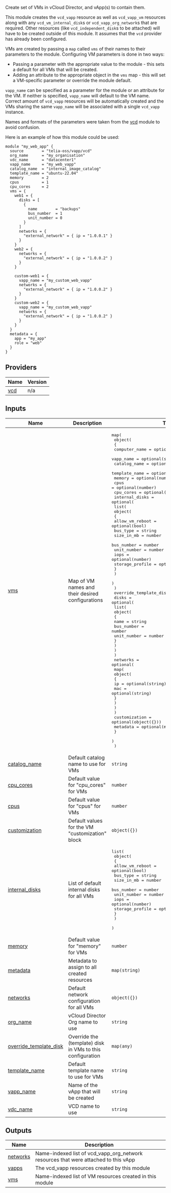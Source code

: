 <!-- BEGIN_TF_DOCS -->
Create set of VMs in vCloud Director, and vApp(s) to contain them.

This module creates the `vcd_vapp` resource as well as `vcd_vapp_vm` resources along with any `vcd_vm_internal_disk`s or `vcd_vapp_org_network`s that are required. Other resources (like `vcd_independent_disk`s to be attached) will have to be created outside of this module. It assumes that the `vcd` provider has already been configured.

VMs are created by passing a `map` called `vms` of their names to their parameters to the module. Configuring VM parameters is done in two ways:
- Passing a parameter with the appropriate value to the module - this sets a default for all VMs that will be created.
- Adding an attribute to the appropriate object in the `vms` map - this will set a VM-specific parameter or override the module default.

`vapp_name` can be specified as a parameter for the module or an attribute for the VM. If neither is specified, `vapp_name` will default to the VM name. Correct amount of `vcd_vapp` resources will be automatically created and the VMs sharing the same `vapp_name` will be associated with a single `vcd_vapp` instance.

Names and formats of the parameters were taken from the [vcd](https://registry.terraform.io/providers/vmware/vcd/latest/docs) module to avoid confusion.

Here is an example of how this module could be used:
```hcl
module "my_web_app" {
  source        = "telia-oss/vapp/vcd"
  org_name      = "my_organisation"
  vdc_name      = "datacenter1"
  vapp_name     = "my_web_vapp"
  catalog_name  = "internal_image_catalog"
  template_name = "ubuntu-22.04"
  memory        = 2
  cpus          = 1
  cpu_cores     = 2
  vms = {
    web1 = {
      disks = [
        {
          name        = "backups"
          bus_number  = 1
          unit_number = 0
        }
      ]
      networks = {
        "external_network" = { ip = "1.0.0.1" }
      }
    }
    web2 = {
      networks = {
        "external_network" = { ip = "1.0.0.2" }
      }
    }

    custom-web1 = {
      vapp_name = "my_custom_web_vapp"
      networks = {
        "external_network" = { ip = "1.0.0.2" }
      }
    }
    custom-web2 = {
      vapp_name = "my_custom_web_vapp"
      networks = {
        "external_network" = { ip = "1.0.0.2" }
      }
    }
  }
  metadata = {
    app = "my_app"
    role = "web"
  }
}
```

## Providers

| Name | Version |
|------|---------|
| <a name="provider_vcd"></a> [vcd](#provider\_vcd) | n/a |

## Inputs

| Name | Description | Type | Default | Required |
|------|-------------|------|---------|:--------:|
| <a name="input_vms"></a> [vms](#input\_vms) | Map of VM names and their desired configurations | <pre>map(<br>    object(<br>      {<br>        computer_name = optional(string)<br>        vapp_name     = optional(string)<br>        catalog_name  = optional(string)<br>        template_name = optional(string)<br>        memory        = optional(number)<br>        cpus          = optional(number)<br>        cpu_cores     = optional(number)<br>        internal_disks = optional(<br>          list(<br>            object(<br>              {<br>                allow_vm_reboot = optional(bool)<br>                bus_type        = string<br>                size_in_mb      = number<br>                bus_number      = number<br>                unit_number     = number<br>                iops            = optional(number)<br>                storage_profile = optional(string)<br>              }<br>            )<br>          )<br>        )<br>        override_template_disk = optional(object({}))<br>        disks = optional(<br>          list(<br>            object(<br>              {<br>                name        = string<br>                bus_number  = number<br>                unit_number = number<br>              }<br>            )<br>          )<br>        )<br>        networks = optional(<br>          map(<br>            object(<br>              {<br>                ip  = optional(string)<br>                mac = optional(string)<br>              }<br>            )<br>          )<br>        )<br>        customization = optional(object({}))<br>        metadata      = optional(map(string))<br>      }<br>    )<br>  )</pre> | n/a | yes |
| <a name="input_catalog_name"></a> [catalog\_name](#input\_catalog\_name) | Default catalog name to use for VMs | `string` | `null` | no |
| <a name="input_cpu_cores"></a> [cpu\_cores](#input\_cpu\_cores) | Default value for "cpu\_cores" for VMs | `number` | `null` | no |
| <a name="input_cpus"></a> [cpus](#input\_cpus) | Default value for "cpus" for VMs | `number` | `null` | no |
| <a name="input_customization"></a> [customization](#input\_customization) | Default values for the VM "customization" block | `object({})` | `null` | no |
| <a name="input_internal_disks"></a> [internal\_disks](#input\_internal\_disks) | List of default internal disks for all VMs | <pre>list(<br>    object(<br>      {<br>        allow_vm_reboot = optional(bool)<br>        bus_type        = string<br>        size_in_mb      = number<br>        bus_number      = number<br>        unit_number     = number<br>        iops            = optional(number)<br>        storage_profile = optional(string)<br>      }<br>    )<br>  )</pre> | `[]` | no |
| <a name="input_memory"></a> [memory](#input\_memory) | Default value for "memory" for VMs | `number` | `null` | no |
| <a name="input_metadata"></a> [metadata](#input\_metadata) | Metadata to assign to all created resources | `map(string)` | `null` | no |
| <a name="input_networks"></a> [networks](#input\_networks) | Default network configuration for all VMs | `object({})` | `null` | no |
| <a name="input_org_name"></a> [org\_name](#input\_org\_name) | vCloud Director Org name to use | `string` | `null` | no |
| <a name="input_override_template_disk"></a> [override\_template\_disk](#input\_override\_template\_disk) | Override the (template) disk in VMs to this configuration | `map(any)` | `null` | no |
| <a name="input_template_name"></a> [template\_name](#input\_template\_name) | Default template name to use for VMs | `string` | `null` | no |
| <a name="input_vapp_name"></a> [vapp\_name](#input\_vapp\_name) | Name of the vApp that will be created | `string` | `null` | no |
| <a name="input_vdc_name"></a> [vdc\_name](#input\_vdc\_name) | VCD name to use | `string` | `null` | no |

## Outputs

| Name | Description |
|------|-------------|
| <a name="output_networks"></a> [networks](#output\_networks) | Name-indexed list of vcd\_vapp\_org\_network resources that were attached to this vApp |
| <a name="output_vapps"></a> [vapps](#output\_vapps) | The vcd\_vapp resources created by this module |
| <a name="output_vms"></a> [vms](#output\_vms) | Name-indexed list of VM resources created in this module |
<!-- END_TF_DOCS -->